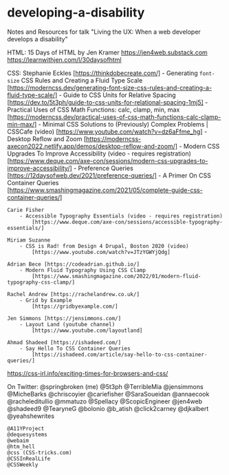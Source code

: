 # developing-a-disability
Notes and Resources for talk "Living the UX: When a web developer develops a disability"

HTML: 
 15 Days of HTML by Jen Kramer
   https://jen4web.substack.com 
   https://learnwithjen.com/l/30daysofhtml

CSS:
    Stephanie Eckles [https://thinkdobecreate.com/]
        - Generating `font-size` CSS Rules and Creating a Fluid Type Scale
            [https://moderncss.dev/generating-font-size-css-rules-and-creating-a-fluid-type-scale/]
        - Guide to CSS Units for Relative Spacing  
            [https://dev.to/5t3ph/guide-to-css-units-for-relational-spacing-1mj5]
        - Practical Uses of CSS Math Functions: calc, clamp, min, max
            [https://moderncss.dev/practical-uses-of-css-math-functions-calc-clamp-min-max/]
        - Minimal CSS Solutions to (Previously) Complex Problems | CSSCafe (video)
            [https://www.youtube.com/watch?v=dz6aFfme_hg]
        - Desktop Reflow and Zoom
            [https://moderncss-axecon2022.netlify.app/demos/desktop-reflow-and-zoom/]
        - Modern CSS Upgrades To Improve Accessibility (video - requires registration)
            [https://www.deque.com/axe-con/sessions/modern-css-upgrades-to-improve-accessibility/]
        - Preference Queries
            [https://12daysofweb.dev/2021/preference-queries/]
        - A Primer On CSS Container Queries
            [https://www.smashingmagazine.com/2021/05/complete-guide-css-container-queries/]

    Carie Fisher
        - Accessible Typography Essentials (video - requires registration)
            [https://www.deque.com/axe-con/sessions/accessible-typography-essentials/]

    Miriam Suzanne 
        - CSS is Rad! from Design 4 Drupal, Boston 2020 (video)
            [https://www.youtube.com/watch?v=JTzYGWYjQdg]

    Adrian Bece [https://codeadrian.github.io/]
        - Modern Fluid Typography Using CSS Clamp
            [https://www.smashingmagazine.com/2022/01/modern-fluid-typography-css-clamp/]

    Rachel Andrew [https://rachelandrew.co.uk/]
        - Grid by Example 
            [https://gridbyexample.com/]

    Jen Simmons [https://jensimmons.com/]
        - Layout Land (youtube channel)
            [https://www.youtube.com/layoutland]

    Ahmad Shadeed [https://ishadeed.com/]
        - Say Hello To CSS Container Queries
            [https://ishadeed.com/article/say-hello-to-css-container-queries/]



https://css-irl.info/exciting-times-for-browsers-and-css/


On Twitter:
    @springbroken (me)
    @5t3ph
    @TerribleMia
    @jensimmons
    @MicheBarks
    @chriscoyier
    @cariefisher
    @SaraSoueidan
    @annaecook
    @racheleditullio
    @mmatuzo
    @Spellacy
    @ScopicEngineer
    @jen4web
    @shadeed9
    @TearyneG
    @bolonio
    @b_atish
    @click2carney
    @djkalbert
    @yeahshewrites


    @A11YProject
    @dequesystems
    @webaim
    @htm_hell
    @css (CSS-tricks.com)
    @CSSInRealLife
    @CSSWeekly




